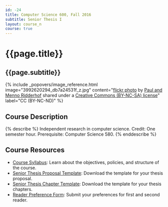 ```yaml
---
id: -24
title: Computer Science 600, Fall 2016
subtitle: Senior Thesis I
layout: course_n
course: true
---
```


# {{page.title}}
## {{page.subtitle}}

<!-- Include header image -->
{% include _popovers/image_reference.html image="3992620294_db7a24531f_z.jpg" content="<a title='Paul Ridderhof 7okt09 (1084)' href='https://flickr.com/photos/ridderhof/3992620294'>flickr photo</a> by <a href='https://flickr.com/people/ridderhof'>Paul and Menno Ridderhof</a> shared under a <a href='https://creativecommons.org/licenses/by-nc-sa/2.0/'>Creative Commons (BY-NC-SA) license</a>" label="CC (BY-NC-ND)" %}

## Course Description

{% describe %}
Independent research in computer science. Credit: One semester hour. Prerequisite: Computer Science 580.
{% enddescribe %}

## Course Resources

<ul class="fa-ul">

<li><i class="fa-li fa fa-arrow-right"></i><a href="{{site.baseurl}}teaching/cs600F2016/provide/syllabus/cs600Fall2016_syllabus.pdf"
class="major">Course Syllabus</a>: Learn about the objectives, policies, and structure of the course.

<li><i class="fa-li fa fa-arrow-right"></i><a href="{{site.baseurl}}teaching/cs600F2016/provide/template/senior_thesis_proposal_template.zip"
class="major">Senior Thesis Proposal Template</a>: Download the template for your thesis proposal.

<li><i class="fa-li fa fa-arrow-right"></i><a href="{{site.baseurl}}teaching/cs600F2016/provide/template/AllegThesis.zip"
class="major">Senior Thesis Chapter Template</a>: Download the template for your thesis chapters.

<li><i class="fa-li fa fa-arrow-right"></i><a href="https://docs.google.com/a/allegheny.edu/forms/d/e/1FAIpQLSePAWys40CS4grZaaWlcAZg6ch6uVuKb_6oY5Dc_cVFMcHQOw/viewform"
class="major">Reader Preference Form</a>: Submit your preferences for first and second reader.

</ul>
